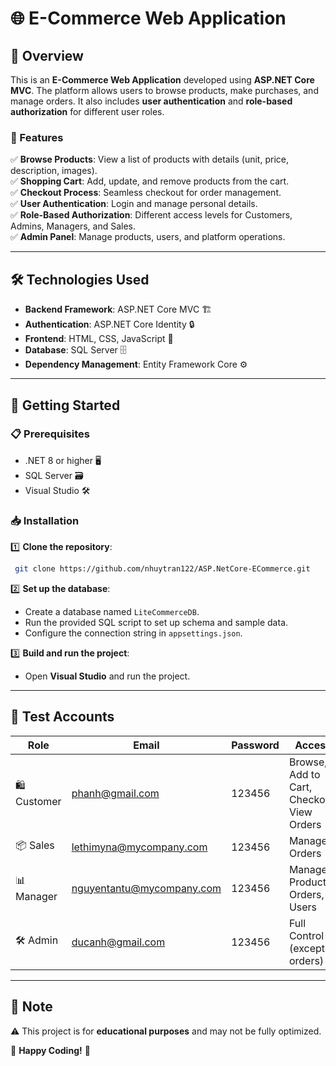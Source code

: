 # 🌐 E-Commerce Web Application

## 🚀 Overview
This is an **E-Commerce Web Application** developed using **ASP.NET Core MVC**. The platform allows users to browse products, make purchases, and manage orders. It also includes **user authentication** and **role-based authorization** for different user roles.

### 🎯 Features
✅ **Browse Products**: View a list of products with details (unit, price, description, images).  
✅ **Shopping Cart**: Add, update, and remove products from the cart.  
✅ **Checkout Process**: Seamless checkout for order management.  
✅ **User Authentication**: Login and manage personal details.  
✅ **Role-Based Authorization**: Different access levels for Customers, Admins, Managers, and Sales.  
✅ **Admin Panel**: Manage products, users, and platform operations.  

---

## 🛠️ Technologies Used
- **Backend Framework**: ASP.NET Core MVC 🏗️
- **Authentication**: ASP.NET Core Identity 🔒
- **Frontend**: HTML, CSS, JavaScript 🎨
- **Database**: SQL Server 🗄️
- **Dependency Management**: Entity Framework Core ⚙️

---

## 📌 Getting Started
### 📋 Prerequisites
- .NET 8 or higher 🖥️
- SQL Server 🗃️
- Visual Studio 🛠️

### 📥 Installation
1️⃣ **Clone the repository**:
```sh
 git clone https://github.com/nhuytran122/ASP.NetCore-ECommerce.git
```
2️⃣ **Set up the database**:
- Create a database named `LiteCommerceDB`.
- Run the provided SQL script to set up schema and sample data.
- Configure the connection string in `appsettings.json`.

3️⃣ **Build and run the project**:
- Open **Visual Studio** and run the project.

---

## 👥 Test Accounts
| Role | Email | Password | Access |
|------|----------------------------|----------|-----------------------------------------------|
| 🛍️ Customer | phanh@gmail.com | 123456 | Browse, Add to Cart, Checkout, View Orders |
| 📦 Sales | lethimyna@mycompany.com | 123456 | Manage Orders |
| 📊 Manager | nguyentantu@mycompany.com | 123456 | Manage Products, Orders, Users |
| 🛠️ Admin | ducanh@gmail.com | 123456 | Full Control (except orders) |

---

## 📌 Note
⚠️ This project is for **educational purposes** and may not be fully optimized.

🎯 **Happy Coding!** 🚀

